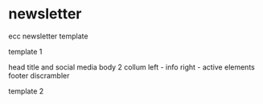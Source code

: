 # newsletter
ecc newsletter template

template 1 

  head
    title and social media
  body
    2 collum left - info right - active elements
  footer
    discrambler


template 2
